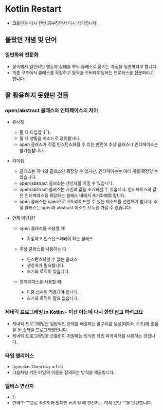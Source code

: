 # Kotlin Restart
* 코틀린을 다시 한번 공부하면서 다시 상기합니다.

## 몰랐던 개념 및 단어

### 일반화와 전문화
* 상속에서 일반적인 행동과 상태를 부모 클래스로 옮기는 과정을 일반화라고 합니다.
* 계층 구조에서 클래스를 확장하고 동작을 오버라이딩하는 프로세스를 전문화라고 합니다.

## 잘 활용하지 못했던 것들

### open/abstract 클래스와 인터페이스의 차이
* 유사점
    * 둘 다 타입압나다.
    * 둘 다 행동을 메소드로 정의합니다.
    * open 클래스가 직접 인스턴스화될 수 있는 반면에 추상 클래스나 인터페이스는 불가능합니다.

* 차이점
    * 클래스는 하나의 클래스만 확장할 수 있지만, 인터페이슨는 여러 개를 확장할 수 있습니다.
    * open/abstract 클래스는 생성자를 가질 수 있습니다.
    * open/abstract 클래스는 자신의 값을 초기화할 수 있습니다. 인터페이스의 값은 인터페이스를 확장하는 클래스 내에서 초기화해야 합니다.
    * open 클래스는 open으로 오버라이드할 수 있는 메소드를 선언해야 합니다. 추상 클래스는 open과 abstract 메소드 모두를 가질 수 있습니다.

* 언제 어떤걸?
    * open 클래스를 사용할 때
        * 확장하고 인스턴스화돼야 하는 클래스

    * 추상 클래스를 사용하는 때:
        * 인스턴스화할 수 없는 클래스
        * 생성자가 필요합니다.
        * 초기화 로직이 있습니다.
    
    * 인터페이스를 사용할 때:
        * 다중 상속이 적용돼야 합니다.
        * 초기화 로직이 필요 없습니다.

### 제네릭 프로그래밍 in Kotlin - 이건 아는데 다시 한번 잡고 하려고요
* 제네릭 프로그래밍은 일반적인 문제를 해결하는 알고리즘 생성(데이터 구조)에 중점을 둔 스타일 프로그래밍입니다.
* 제네릭 프로그래밍을 코틀린이 지원하는 방식은 타입 파라미터를 사용하는 것입니다.

### 타입 앨리어스
* typealias OvenTray = List<Bakeable>
* 다음처럼 기존 타입의 이름을 정의하는 방식을 제공합니다.

### 엘비스 연산자
* ?:
* 만약 ?: ""으로 작성되어 있다면 null 일 때 연산자는 대체 값인 ""을 반환합니다.

